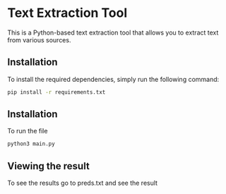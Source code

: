 # Text Extraction Tool

This is a Python-based text extraction tool that allows you to extract text from various sources.

## Installation

To install the required dependencies, simply run the following command:

```bash
pip install -r requirements.txt
```

## Installation

To run the file

```bash
python3 main.py
```

## Viewing the result

To see the results go to preds.txt and see the result
